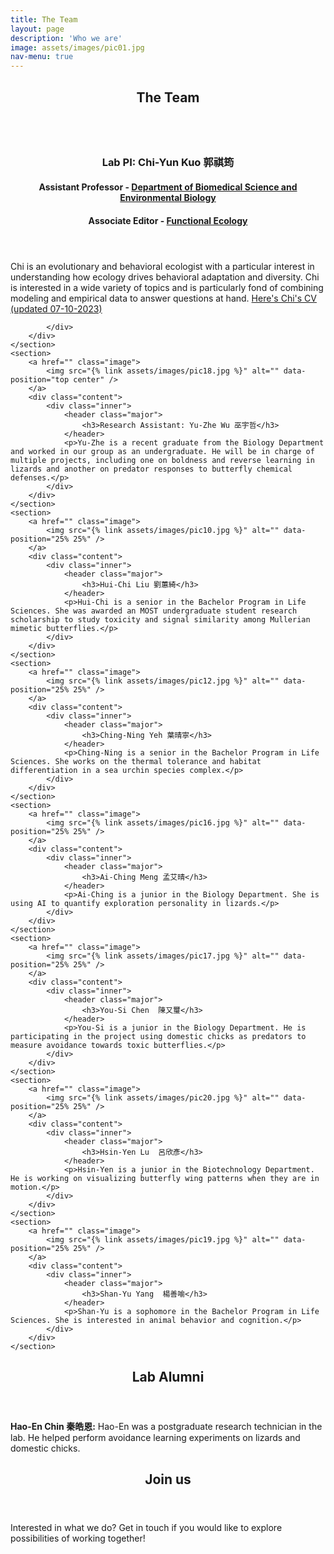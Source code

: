 ```yaml
---
title: The Team
layout: page
description: 'Who we are'
image: assets/images/pic01.jpg
nav-menu: true
---
```


<!-- Main -->
<div id="main">

<!-- One -->
<section id="one">
	<div class="inner">
		<header class="major">
			<h2>The Team</h2>
		</header>
	</div>
</section>

<!-- Two -->
<section id="two" class="spotlights">
	<section>
		<a href="" class="image">
			<img src="{% link assets/images/pic08.jpg %}" alt="" data-position="center center" />
		</a>
		<div class="content">
			<div class="inner">
				<header class="major">
					<h3>Lab PI: Chi-Yun Kuo 郭祺筠</h3>
					<h4>Assistant Professor - <a href= "https://biology.kmu.edu.tw/index.php/zh-tw/">Department of Biomedical Science and Environmental Biology</a></h4>
					<h4>Associate Editor - <a href= "https://besjournals.onlinelibrary.wiley.com/journal/13652435">Functional Ecology</a></h4>
				</header>
				<p>Chi is an evolutionary and behavioral ecologist with a particular interest in understanding how ecology drives behavioral adaptation and diversity. Chi is interested in a wide variety of topics and is particularly fond of combining modeling and empirical data to answer questions at hand. <a href= "https://drive.google.com/file/d/1J-aO0KYP73m6H789f57RB5p7ExLR9blQ/view?usp=share_link">Here's Chi's CV (updated 07-10-2023)</a></p>
				
			</div>
		</div>
	</section>
	<section>
		<a href="" class="image">
			<img src="{% link assets/images/pic18.jpg %}" alt="" data-position="top center" />
		</a>
		<div class="content">
			<div class="inner">
				<header class="major">
					<h3>Research Assistant: Yu-Zhe Wu 巫宇哲</h3>
				</header>
				<p>Yu-Zhe is a recent graduate from the Biology Department and worked in our group as an undergraduate. He will be in charge of multiple projects, including one on boldness and reverse learning in lizards and another on predator responses to butterfly chemical defenses.</p>
			</div>
		</div>
	</section>
	<section>
		<a href="" class="image">
			<img src="{% link assets/images/pic10.jpg %}" alt="" data-position="25% 25%" />
		</a>
		<div class="content">
			<div class="inner">
				<header class="major">
					<h3>Hui-Chi Liu 劉蕙綺</h3>
				</header>
				<p>Hui-Chi is a senior in the Bachelor Program in Life Sciences. She was awarded an MOST undergraduate student research scholarship to study toxicity and signal similarity among Mullerian mimetic butterflies.</p>
			</div>
		</div>
	</section>
	<section>
		<a href="" class="image">
			<img src="{% link assets/images/pic12.jpg %}" alt="" data-position="25% 25%" />
		</a>
		<div class="content">
			<div class="inner">
				<header class="major">
					<h3>Ching-Ning Yeh 葉晴寧</h3>
				</header>
				<p>Ching-Ning is a senior in the Bachelor Program in Life Sciences. She works on the thermal tolerance and habitat differentiation in a sea urchin species complex.</p>
			</div>
		</div>
	</section>
	<section>
		<a href="" class="image">
			<img src="{% link assets/images/pic16.jpg %}" alt="" data-position="25% 25%" />
		</a>
		<div class="content">
			<div class="inner">
				<header class="major">
					<h3>Ai-Ching Meng 孟艾晴</h3>
				</header>
				<p>Ai-Ching is a junior in the Biology Department. She is using AI to quantify exploration personality in lizards.</p>
			</div>
		</div>
	</section>
	<section>
		<a href="" class="image">
			<img src="{% link assets/images/pic17.jpg %}" alt="" data-position="25% 25%" />
		</a>
		<div class="content">
			<div class="inner">
				<header class="major">
					<h3>You-Si Chen  陳又璽</h3>
				</header>
				<p>You-Si is a junior in the Biology Department. He is participating in the project using domestic chicks as predators to measure avoidance towards toxic butterflies.</p>
			</div>
		</div>
	</section>
	<section>
		<a href="" class="image">
			<img src="{% link assets/images/pic20.jpg %}" alt="" data-position="25% 25%" />
		</a>
		<div class="content">
			<div class="inner">
				<header class="major">
					<h3>Hsin-Yen Lu  呂欣彥</h3>
				</header>
				<p>Hsin-Yen is a junior in the Biotechnology Department. He is working on visualizing butterfly wing patterns when they are in motion.</p>
			</div>
		</div>
	</section>			
	<section>
		<a href="" class="image">
			<img src="{% link assets/images/pic19.jpg %}" alt="" data-position="25% 25%" />
		</a>
		<div class="content">
			<div class="inner">
				<header class="major">
					<h3>Shan-Yu Yang  楊善喻</h3>
				</header>
				<p>Shan-Yu is a sophomore in the Bachelor Program in Life Sciences. She is interested in animal behavior and cognition.</p>
			</div>
		</div>
	</section>
</section>

<!-- Three -->
<section id="three">
	<div class="inner">
		<header class="major">
			<h2>Lab Alumni</h2>
		</header>
		<p><b>Hao-En Chin 秦皓恩:</b> Hao-En was a postgraduate research technician in the lab. He helped perform avoidance learning experiments on lizards and domestic chicks.</p>
	</div>
</section>

<!-- Four -->
<section id="four">
	<div class="inner">
		<header class="major">
			<h2>Join us</h2>
		</header>
		<p>Interested in what we do? Get in touch if you would like to explore possibilities of working together!</p>
	</div>
</section>
